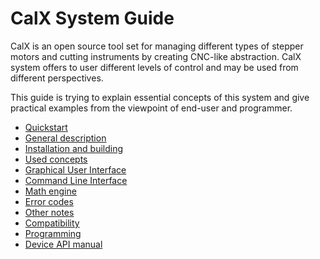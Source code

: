 # CalX System Guide
CalX is an open source tool set for managing different types of stepper motors and cutting instruments by creating CNC-like abstraction. CalX system offers to user different levels of control and may be used from different perspectives.

This guide is trying to explain essential concepts of this system and give practical examples from the viewpoint of end-user and programmer.

* [Quickstart](quick.md)
* [General description](general.md)
* [Installation and building](install.md)
* [Used concepts](concepts.md)
* [Graphical User Interface](gui.md)
* [Command Line Interface](cli.md)
* [Math engine](math.md)
* [Error codes](error.md)
* [Other notes](other.md)
* [Compatibility](compat.md)
* [Programming](prog.md)
* [Device API manual](devapi.md)
